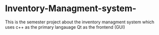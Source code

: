 # Inventory-Managment-system-
This is the semester project about the inventory managment system which uses c++ as the primary langauage Qt as the frontend (GUI)
